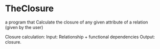 # TheClosure
a program that Calculate the closure of any given attribute of a relation (given by the user)

Closure calculation:
Input:
Relationship + functional dependencies
Output:
closure.
